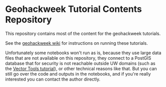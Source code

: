 # Geohackweek Tutorial Contents Repository

This repository contains most of the content for the geohackweek tutorials.

See the [geohackweek wiki](https://github.com/geohackweek/ghw2017/wiki/Running-Jupyter-Notebooks-Locally) for instructions on running these tutorials.

Unfortunately some notebooks won't run as is, because they use large data files that are not available on this repository, they connect to a PostGIS database that for security is not reachable outside UW domains (such as the [Vector Tools tutorial](https://geohackweek.github.io/vector/)), or other technical reasons like that. But you can still go over the code and outputs in the notebooks, and if you're really interested you can contact the author directly.
